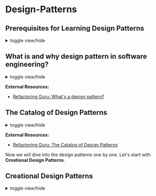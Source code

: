 # Design-Patterns

## Prerequisites for Learning Design Patterns

<details> 
	<summary> toggle view/hide </summary>
To effectively learn and understand design patterns, it's helpful to have a solid foundation in programming and software development concepts. Here are some recommended prerequisites for learning design patterns:

1. **Object-Oriented Programming (OOP)**: <br> Design patterns are closely tied to object-oriented principles. Familiarize yourself with concepts like classes, objects, inheritance, polymorphism, and encapsulation.
2. **Programming Language**: <br> Choose a programming language you're comfortable with, as most design patterns are language-agnostic and can be implemented in various languages. Understanding the syntax and features of your chosen language will facilitate pattern implementation.
3. **Software Design Principles**: <br> Gain knowledge of fundamental software design principles, such as SOLID principles (Single Responsibility, Open-Closed, Liskov Substitution, Interface Segregation, Dependency Inversion), DRY (Don't Repeat Yourself), and Separation of Concerns. These principles provide a solid foundation for design patterns.
4. **Experience with Real-World Projects**: <br> Having practical experience in developing software applications will help you appreciate the challenges and scenarios where design patterns can be applied. Working on projects with different requirements and complexities enhances your understanding of design patterns' relevance.
5. **Design and Analysis**: <br> Familiarize yourself with design methodologies like UML (Unified Modeling Language) to express design ideas visually. Understanding class diagrams, sequence diagrams, and other UML artifacts helps in effectively communicating and documenting design patterns.
6. **Basic Data Structures and Algorithms**: <br> Some design patterns work in conjunction with data structures and algorithms. Having a basic understanding of data structures (arrays, linked lists, trees, etc.) and algorithms (sorting, searching, graph algorithms, etc.) will be beneficial.
7. **Familiarity with Patterns' Concepts**: <br> Before diving into individual design patterns, grasp the key concepts behind patterns, such as encapsulating variability, separating responsibilities, favoring composition over inheritance, loose coupling, and high cohesion.
8. **Reading and Resources**: <br> Explore books, online tutorials, articles, and resources dedicated to design patterns. Some recommended books include "Design Patterns: Elements of Reusable Object-Oriented Software" by Gamma et al. and "Head First Design Patterns" by Freeman et al.


Remember that learning design patterns is an ongoing process that improves with practice and practical application. Start with simpler patterns and gradually progress to more complex ones. Gain hands-on experience by implementing patterns in your projects to reinforce your understanding.

</details>

## What is and why design pattern in software engineering?

<details>
	<summary> toggle view/hide </summary>
	
A design pattern is a reusable solution to a commonly occurring problem in software design. It provides a structured approach to designing software systems that are flexible, maintainable, and scalable. Design patterns capture best practices and proven solutions developed and refined by experienced software developers over time.

Design patterns are not specific to a particular programming language or technology. They are conceptual templates that can be applied to different situations to solve similar design problems. They promote code reuse, modularity, and maintainability by providing standardized solutions for common design challenges.

Design patterns are categorized into several types, including creational patterns, structural patterns, and behavioral patterns. Creational patterns deal with object creation mechanisms, structural patterns focus on composing objects and classes into larger structures, and behavioral patterns address the interaction and communication between objects.

Some commonly known design patterns include the Singleton pattern, Factory Method pattern, Observer pattern, Decorator pattern, and many more. Each pattern has its specific intent, structure, and implementation details.

By understanding and applying design patterns, software developers can create more robust, flexible, and maintainable software systems. Design patterns are not strict rules or algorithms but rather guidelines that help solve common design problems and promote good software engineering practices.

</details>

**External Resources:**
- [Refactoring Guru: What's a design pattern?](https://refactoring.guru/design-patterns/what-is-pattern)


## The Catalog of Design Patterns

<details>
	<summary> toggle view/hide </summary>
	
We can classify the design patterns like the following catalog:

1. Creational Design Patterns
	- Singleton Pattern
	- Factory Method Pattern
	- Abstract Factory Pattern
	- Builder Pattern
	- Prototype Pattern
	- Object Pool Pattern
2. Structural Patterns:
	- Adapter Pattern
	- Bridge Pattern
	- Composite Pattern
	- Decorator Pattern
	- Facade Pattern
	- Flyweight Pattern
	- Proxy Pattern
3. Behavioral Patterns:
	- Observer Pattern
	- Strategy Pattern
	- Template Method Pattern
	- Command Pattern
	- Iterator Pattern
	- Mediator Pattern
	- State Pattern
	- Visitor Pattern
	- Chain of Responsibility Pattern
	- Interpreter Pattern
	- Memento Pattern
4. Architectural Patterns:
	- Model-View-Controller (MVC) Pattern
	- Model-View-ViewModel (MVVM) Pattern
	- Layered Architecture Pattern
	- Repository Pattern
	- Dependency Injection Pattern
	- Event-Driven Architecture (EDA) Pattern
	- Microservices Pattern
	
It's important to note that this is not an exhaustive list, and there are many other design patterns beyond those mentioned here. Additionally, some patterns may overlap or have variations depending on different sources and interpretations.

Each pattern in the catalog has its own unique purpose and usage, addressing specific design concerns and promoting good software design principles. It's beneficial to understand the different patterns and their application in order to leverage them effectively when designing and developing software systems.

</details>


**External Resources:**
- [Refactoring Guru: The Catalog of Design Patterns](https://refactoring.guru/design-patterns/catalog)


Now we will dive into the design patterns one by one. Let's start with **Creational Design Patterns**.



## Creational Design Patterns

<details>
	<summary> toggle view/hide </summary>

Creational design patterns focus on object creation mechanisms, providing solutions to create objects in a flexible and reusable manner. They aim to decouple object creation from the client code, promoting loose coupling and enhancing the maintainability and extensibility of the codebase. 
Here's an introduction to some common creational design patterns:

1. **Singleton Pattern:** <br> The Singleton pattern ensures that only one instance of a class is created and provides a global point of access to it. It is useful when you want to limit the number of instances of a class and ensure that all clients use the same instance.
2. **Factory Method Pattern:** <br> The Factory Method pattern defines an interface for creating objects but allows subclasses to decide which class to instantiate. It provides a way to delegate the object creation to subclasses, promoting extensibility and encapsulating object creation logic.
3. **Abstract Factory Pattern:** <br> The Abstract Factory pattern provides an interface for creating families of related or dependent objects. It allows the creation of object families without specifying their concrete classes. This pattern is useful when you need to create a set of related objects that should be compatible or work together.
4. **Builder Pattern:** <br> The Builder pattern separates the construction of complex objects from their representation, allowing the same construction process to create different representations. It provides a step-by-step approach to building objects, enabling the creation of complex objects with varying configurations.
5. **Prototype Pattern:** <br> The Prototype pattern creates new objects by cloning existing ones, rather than relying on expensive creation mechanisms. It allows you to create new objects by copying existing instances and modifying them as needed. This pattern is useful when the creation of objects is costly or complex.
6. **Object Pool Pattern:** <br> The Object Pool pattern manages a pool of reusable objects, providing efficient object reuse and minimizing the overhead of object creation and destruction. It is beneficial when creating and destroying objects is resource-intensive, and object reuse can significantly improve performance.

These creational design patterns address various object creation scenarios and provide flexible and reusable solutions. Each pattern has its own intent, advantages, and use cases. Understanding these patterns allows you to choose the appropriate approach for object creation in your software projects, promoting code reuse, maintainability, and flexibility.

</details>























